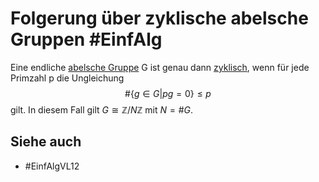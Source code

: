 # Folgerung über zyklische abelsche Gruppen #EinfAlg 
Eine endliche [abelsche Gruppe](LA1/Definitions/abelsche%20Gruppe.md) G ist genau dann [zyklisch](Einf.%20Alg/Definition/zyklische%20abelsche%20Gruppen.md), wenn für jede Primzahl p die Ungleichung
$$\#\{g\in G|pg=0\}\leq p$$
gilt. In diesem Fall gilt $G\cong \mathbb{Z}/N\mathbb{Z}$ mit $N=\#G$.
## Siehe auch
- #EinfAlgVL12 